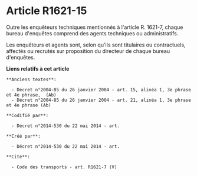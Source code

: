 # Article R1621-15

Outre les enquêteurs techniques mentionnés à l'article R. 1621-7, chaque bureau d'enquêtes comprend des agents techniques ou
administratifs. 

Les enquêteurs et agents sont, selon qu'ils sont titulaires ou contractuels, affectés ou recrutés sur proposition du
directeur de chaque bureau d'enquêtes.

**Liens relatifs à cet article**

	**Anciens textes**:

	  - Décret n°2004-85 du 26 janvier 2004 - art. 15, alinéa 1, 3e phrase et 4e phrase,  (Ab)
	  - Décret n°2004-85 du 26 janvier 2004 - art. 21, alinéa 1, 3e phrase et 4e phrase (Ab)

	**Codifié par**:

	  - Décret n°2014-530 du 22 mai 2014 - art.

	**Créé par**:

	  - Décret n°2014-530 du 22 mai 2014 - art.

	**Cite**:

	  - Code des transports - art. R1621-7 (V)
